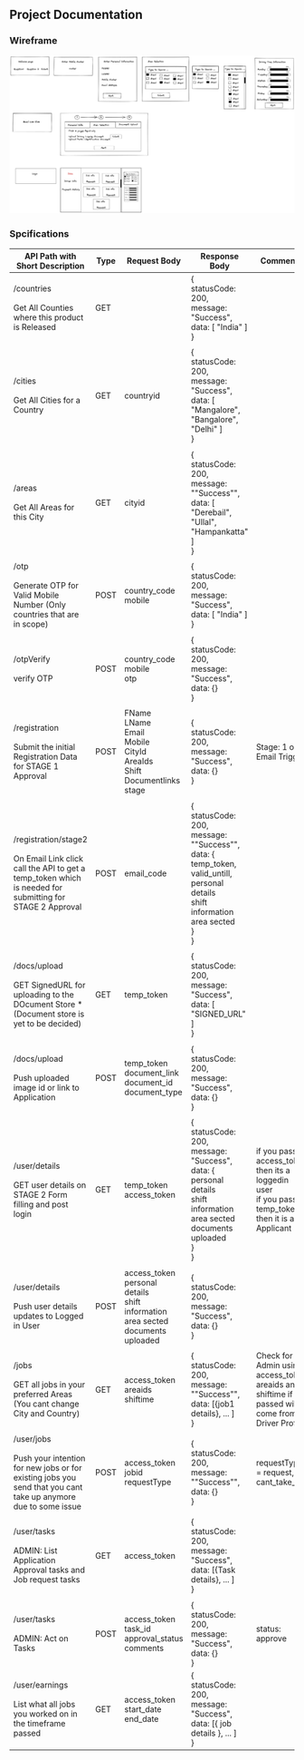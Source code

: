 ## Project Documentation

### Wireframe

![Wireframe](./public/PersonalProject.png)

### Spcifications

| API Path with Short Description                                                                                                       | Type | Request Body                                                                                | Response Body                                                                                                                                                 | Comments                                                                                                |
| ------------------------------------------------------------------------------------------------------------------------------------- | ---- | ------------------------------------------------------------------------------------------- | ------------------------------------------------------------------------------------------------------------------------------------------------------------- | ------------------------------------------------------------------------------------------------------- |
| /countries<br><br>Get All Counties where this product is Released                                                                     | GET  |                                                                                             | {<br>statusCode: 200,<br>message: "Success",<br>data: \[ "India" \]<br>}                                                                                      |                                                                                                         |
|                                                                                                                                       |      |                                                                                             |                                                                                                                                                               |                                                                                                         |
| /cities<br><br>Get All Cities for a Country                                                                                           | GET  | countryid                                                                                   | {<br>statusCode: 200,<br>message: "Success",<br>data: \[ "Mangalore", "Bangalore", "Delhi" \]<br>}                                                            |                                                                                                         |
|                                                                                                                                       |      |                                                                                             |                                                                                                                                                               |                                                                                                         |
| /areas<br><br>Get All Areas for this City                                                                                             | GET  | cityid                                                                                      | {<br>statusCode: 200,<br>message: ""Success"",<br>data: \[ "Derebail", "Ullal", "Hampankatta" \]<br>}                                                         |                                                                                                         |
|                                                                                                                                       |      |                                                                                             |                                                                                                                                                               |                                                                                                         |
| /otp<br><br>Generate OTP for Valid Mobile Number (Only countries that are in scope)                                                   | POST | country\_code<br>mobile                                                                     | {<br>statusCode: 200,<br>message: "Success",<br>data: \[ "India" \]<br>}                                                                                      |                                                                                                         |
|                                                                                                                                       |      |                                                                                             |                                                                                                                                                               |                                                                                                         |
| /otpVerify<br><br>verify OTP                                                                                                          | POST | country\_code<br>mobile<br>otp                                                              | {<br>statusCode: 200,<br>message: "Success",<br>data: {}<br>}                                                                                                 |                                                                                                         |
|                                                                                                                                       |      |                                                                                             |                                                                                                                                                               |                                                                                                         |
| /registration<br><br>Submit the initial Registration Data for STAGE 1 Approval                                                        | POST | FName<br>LName<br>Email<br>Mobile<br>CityId<br>AreaIds<br>Shift<br>Documentlinks<br>stage   | {<br>statusCode: 200,<br>message: "Success",<br>data: {}<br>}                                                                                                 | Stage: 1 or 2<br>Email Trigger                                                                          |
|                                                                                                                                       |      |                                                                                             |                                                                                                                                                               |                                                                                                         |
| /registration/stage2<br><br>On Email Link click call the API to get a temp\_token which is needed for submitting for STAGE 2 Approval | POST | email\_code                                                                                 | {<br>statusCode: 200,<br>message: ""Success"",<br>data: {<br>temp\_token,<br>valid\_untill,<br>personal details<br>shift information<br>area sected<br>}<br>} |                                                                                                         |
|                                                                                                                                       |      |                                                                                             |                                                                                                                                                               |                                                                                                         |
| /docs/upload<br><br>GET SignedURL for uploading to the DOcument Store \* (Document store is yet to be decided)                        | GET  | temp\_token                                                                                 | {<br>statusCode: 200,<br>message: "Success",<br>data: \[ "SIGNED\_URL" \]<br>}<br>                                                                            |                                                                                                         |
|                                                                                                                                       |      |                                                                                             |                                                                                                                                                               |                                                                                                         |
| /docs/upload<br><br>Push uploaded image id or link to Application                                                                     | POST | temp\_token<br>document\_link<br>document\_id<br>document\_type                             | {<br>statusCode: 200,<br>message: "Success",<br>data: {}<br>}<br>                                                                                             |                                                                                                         |
|                                                                                                                                       |      |                                                                                             |                                                                                                                                                               |                                                                                                         |
| /user/details<br><br>GET user details on STAGE 2 Form filling and post login                                                          | GET  | temp\_token<br>access\_token                                                                | {<br>statusCode: 200,<br>message: "Success",<br>data: {<br>personal details<br>shift information<br>area sected<br>documents uploaded<br>}<br>}               | if you pass access\_token then its a loggedin user<br>if you pass temp\_token then it is an Applicant   |
|                                                                                                                                       |      |                                                                                             |                                                                                                                                                               |                                                                                                         |
| /user/details<br><br>Push user details updates to Logged in User                                                                      | POST | access\_token<br>personal details<br>shift information<br>area sected<br>documents uploaded | {<br>statusCode: 200,<br>message: "Success",<br>data: {}<br>}                                                                                                 |                                                                                                         |
|                                                                                                                                       |      |                                                                                             |                                                                                                                                                               |                                                                                                         |
| /jobs<br><br>GET all jobs in your preferred Areas<br>(You cant change City and Country)                                               | GET  | access\_token<br>areaids<br>shiftime                                                        | {<br>statusCode: 200,<br>message: ""Success"",<br>data: \[{job1 details}, ... \]<br>}                                                                         | Check for Admin using access\_token<br>areaids and shiftime if not passed will come from Driver Profile |
|                                                                                                                                       |      |                                                                                             |                                                                                                                                                               |                                                                                                         |
| /user/jobs<br><br>Push your intention for new jobs or for existing jobs you send that you cant take up anymore due to some issue      | POST | access\_token<br>jobid<br>requestType                                                       | {<br>statusCode: 200,<br>message: ""Success"",<br>data: {}<br>}                                                                                               | requestType = request, cant\_take\_up                                                                   |
|                                                                                                                                       |      |                                                                                             |                                                                                                                                                               |                                                                                                         |
| /user/tasks<br><br>ADMIN: List Application Approval tasks and Job request tasks                                                       | GET  | access\_token                                                                               | {<br>statusCode: 200,<br>message: "Success",<br>data: \[{Task details}, ... \]<br>}                                                                           |                                                                                                         |
|                                                                                                                                       |      |                                                                                             |                                                                                                                                                               |                                                                                                         |
| /user/tasks<br><br>ADMIN: Act on Tasks                                                                                                | POST | access\_token<br>task\_id<br>approval\_status<br>comments                                   | {<br>statusCode: 200,<br>message: "Success",<br>data: {}<br>}                                                                                                 | status: approve | reject                                                                                |
| /user/earnings<br><br>List what all jobs you worked on in the timeframe passed                                                        | GET  | access\_token<br>start\_date<br>end\_date                                                   | {<br>statusCode: 200,<br>message: "Success",<br>data: \[{ job details }, ... \]<br>}                                                                          |
